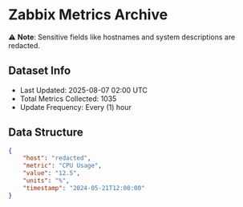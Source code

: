 # Zabbix Metrics Archive

⚠️ **Note**: Sensitive fields like hostnames and system descriptions are redacted.

## Dataset Info
- Last Updated: 2025-08-07 02:00 UTC
- Total Metrics Collected: 1035
- Update Frequency: Every (1) hour

## Data Structure
```json
{
    "host": "redacted",
    "metric": "CPU Usage",
    "value": "12.5",
    "units": "%",
    "timestamp": "2024-05-21T12:00:00"
}
```
